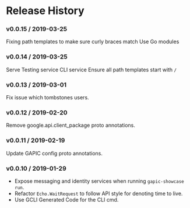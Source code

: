 # Release History

### v0.0.15 / 2019-03-25
Fixing path templates to make sure curly braces match
Use Go modules

### v0.0.14 / 2019-03-25
Serve Testing service CLI service
Ensure all path templates start with `/`

### v0.0.13 / 2019-03-01
Fix issue which tombstones users.

### v0.0.12 / 2019-02-20
Remove google.api.client_package proto annotations.

### v0.0.11 / 2019-02-19
Update GAPIC config proto annotations.

### v0.0.10 / 2019-01-29
- Expose messaging and identity services when running `gapic-showcase run`.
- Refactor `Echo.WaitRequest` to follow API style for denoting time to live.
- Use GCLI Generated Code for the CLI cmd.
